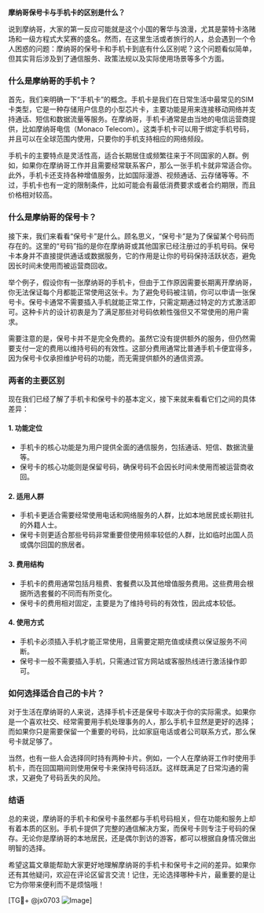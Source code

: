**摩纳哥保号卡与手机卡的区别是什么？**

说到摩纳哥，大家的第一反应可能就是这个小国的奢华与浪漫，尤其是蒙特卡洛赌场和一级方程式大奖赛的盛名。然而，在这里生活或者旅行的人，总会遇到一个令人困惑的问题：摩纳哥的保号卡和手机卡到底有什么区别呢？这个问题看似简单，但其实背后涉及到了通信服务、政策法规以及实际使用场景等多个方面。

### 什么是摩纳哥的手机卡？

首先，我们来明确一下“手机卡”的概念。手机卡是我们在日常生活中最常见的SIM卡类型，它是一种存储用户信息的小型芯片卡，主要功能是用来连接移动网络并支持通话、短信和数据流量等服务。在摩纳哥，手机卡通常是由当地的电信运营商提供，比如摩纳哥电信（Monaco Telecom）。这类手机卡可以用于绑定手机号码，并且可以在全球范围内使用，只要你的手机支持相应的网络频段。

手机卡的主要特点是灵活性高，适合长期居住或频繁往来于不同国家的人群。例如，如果你在摩纳哥工作并且需要经常联系客户，那么一张手机卡就非常适合你。此外，手机卡还支持各种增值服务，比如国际漫游、视频通话、云存储等等。不过，手机卡也有一定的限制条件，比如可能会有最低消费要求或者合约期限，而且价格相对较高。

### 什么是摩纳哥的保号卡？

接下来，我们来看看“保号卡”是什么。顾名思义，“保号卡”是为了保留某个号码而存在的。这里的“号码”指的是你在摩纳哥或其他国家已经注册过的手机号码。保号卡本身并不直接提供通话或数据服务，它的作用是让你的号码保持活跃状态，避免因长时间未使用而被运营商回收。

举个例子，假设你有一张摩纳哥的手机卡，但由于工作原因需要长期离开摩纳哥，你无法保证每个月都能正常使用这张卡。为了避免号码被注销，你可以申请一张保号卡。保号卡通常不需要插入手机就能正常工作，只需定期通过特定的方式激活即可。这种卡片的设计初衷是为了满足那些对号码依赖性强但又不常使用的用户需求。

需要注意的是，保号卡并不是完全免费的。虽然它没有提供额外的服务，但仍然需要支付一定的费用以维持号码的有效性。这部分费用通常比普通手机卡便宜得多，因为保号卡仅承担维护号码的功能，而无需提供额外的通信资源。

### 两者的主要区别

现在我们已经了解了手机卡和保号卡的基本定义，接下来就来看看它们之间的具体差异：

#### 1. **功能定位**
   - 手机卡的核心功能是为用户提供全面的通信服务，包括通话、短信、数据流量等。
   - 保号卡的核心功能则是保留号码，确保号码不会因长时间未使用而被运营商收回。

#### 2. **适用人群**
   - 手机卡更适合需要经常使用电话和网络服务的人群，比如本地居民或长期驻扎的外籍人士。
   - 保号卡则更适合那些号码非常重要但使用频率较低的人群，比如临时出国人员或偶尔回国的旅居者。

#### 3. **费用结构**
   - 手机卡的费用通常包括月租费、套餐费以及其他增值服务费用。这些费用会根据所选套餐的不同而有所变化。
   - 保号卡的费用相对固定，主要是为了维持号码的有效性，因此成本较低。

#### 4. **使用方式**
   - 手机卡必须插入手机才能正常使用，且需要定期充值或续费以保证服务不间断。
   - 保号卡一般不需要插入手机，只需通过官方网站或客服热线进行激活操作即可。

### 如何选择适合自己的卡片？

对于生活在摩纳哥的人来说，选择手机卡还是保号卡取决于你的实际需求。如果你是一个喜欢社交、经常需要用手机处理事务的人，那么手机卡显然是更好的选择；而如果你只是需要保留一个重要的号码，比如家庭电话或者公司联系方式，那么保号卡就足够了。

当然，也有一些人会选择同时持有两种卡片。例如，一个人在摩纳哥工作时使用手机卡，而在回国期间则使用保号卡来保持号码活跃。这样既满足了日常沟通的需求，又避免了号码丢失的风险。

### 结语

总的来说，摩纳哥的手机卡和保号卡虽然都与手机号码相关，但在功能和服务上却有着本质的区别。手机卡提供了完整的通信解决方案，而保号卡则专注于号码的保存。无论你是摩纳哥的本地居民，还是偶尔到访的游客，都可以根据自身情况做出明智的选择。

希望这篇文章能帮助大家更好地理解摩纳哥的手机卡和保号卡之间的差异。如果你还有其他疑问，欢迎在评论区留言交流！记住，无论选择哪种卡片，最重要的是让它为你带来便利而不是烦恼哦！

[TG💪+ @jx0703 ![Image](https://github.com/user-attachments/assets/dbca1d08-cadb-493c-b0ec-ad6f7a83f270)]
